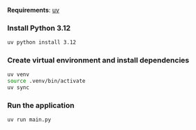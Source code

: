 **Requirements**: [uv](https://astral.sh/blog/uv)

### Install Python 3.12
```bash
uv python install 3.12
```

### Create virtual environment and install dependencies
```bash
uv venv
source .venv/bin/activate
uv sync
```

### Run the application
```bash
uv run main.py
```